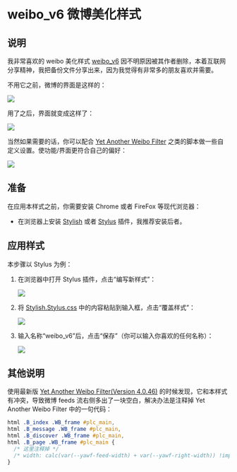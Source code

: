 # weibo_v6 微博美化样式

## 说明

我非常喜欢的 weibo 美化样式 [weibo_v6](https://userstyles.org/styles/106272/weibo-v6) 因不明原因被其作者删除，本着互联网分享精神，我把备份文件分享出来，因为我觉得有非常多的朋友喜欢并需要。

不用它之前，微博的界面是这样的：

![](https://i.loli.net/2019/01/17/5c40474a4d4ee.png)

用了之后，界面就变成这样了：

![](https://i.loli.net/2019/01/17/5c4047a0904e6.png)

当然如果需要的话，你可以配合 [Yet Another Weibo Filter](https://tiansh.github.io/yawf/zh-cn.html) 之类的脚本做一些自定义设置。使功能/界面更符合自己的偏好：

![](https://i.loli.net/2019/01/17/5c4048a069b09.png)

## 准备

在应用本样式之前，你需要安装 Chrome 或者 FireFox 等现代浏览器：

- 在浏览器上安装 [Stylish](https://github.com/stylish-userstyles/stylish) 或者 [Stylus](https://github.com/openstyles/stylus) 插件，我推荐安装后者。

## 应用样式

本步骤以 Stylus 为例：

1. 在浏览器中打开 Stylus 插件，点击“编写新样式”：

   ![](https://i.loli.net/2019/01/19/5c42f1d30d8b1.png)

2. 将 [Stylish.Stylus.css](https://github.com/XIJINIAN/weibo_v6/blob/master/Stylish.Stylus.css) 中的内容粘贴到输入框，点击“覆盖样式”：

   ![](https://i.loli.net/2019/01/19/5c42f2ba2594f.png)

3. 输入名称“weibo_v6”后，点击“保存”（你可以输入你喜欢的任何名称）：

   ![](https://i.loli.net/2019/01/19/5c42f38e982ef.png)

## 其他说明

使用最新版 [Yet Another Weibo Filter(Version 4.0.46)](https://tiansh.github.io/yawf/zh-cn.html) 的时候发现，它和本样式有冲突，导致微博 feeds 流右侧多出了一块空白，解决办法是注释掉 Yet Another Weibo Filter 中的一句代码：

```css
html .B_index .WB_frame #plc_main,
html .B_message .WB_frame #plc_main,
html .B_discover .WB_frame #plc_main,
html .B_page .WB_frame #plc_main {
  /* 这里注释掉 */
  /* width: calc(var(--yawf-feed-width) + var(--yawf-right-width)) !important; */
}
```
